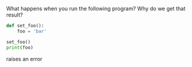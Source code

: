What happens when you run the following program? Why do we get that result?

```python
def set_foo():
    foo = 'bar'

set_foo()
print(foo)
```

raises an error